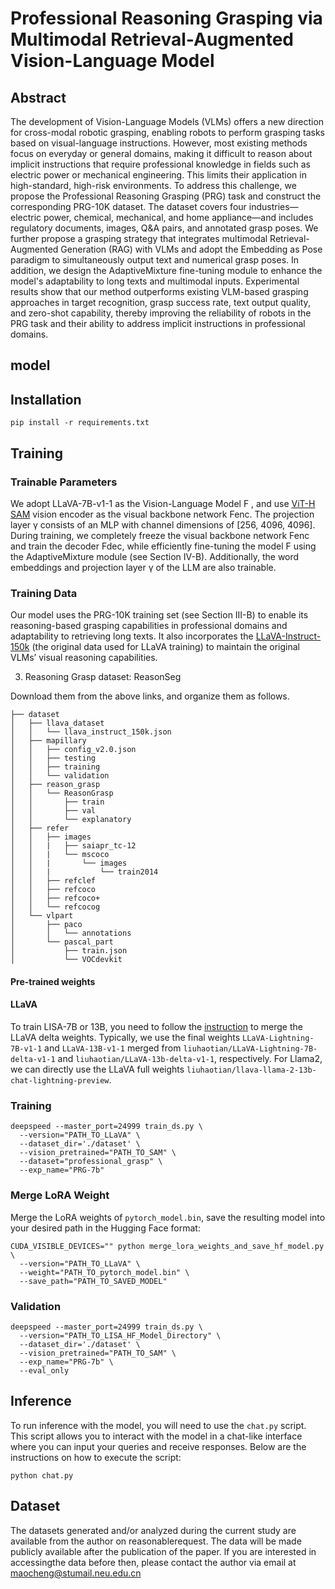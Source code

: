 # Professional Reasoning Grasping via Multimodal Retrieval-Augmented Vision-Language Model

## Abstract
  The development of Vision-Language Models (VLMs) offers a new direction for cross-modal robotic grasping, enabling robots to perform grasping tasks based on visual-language instructions. 
However, most existing methods focus on everyday or general domains, making it difficult to reason about implicit instructions that require professional knowledge in fields such as electric power or mechanical engineering. 
This limits their application in high-standard, high-risk environments. 
To address this challenge, we propose the Professional Reasoning Grasping (PRG) task and construct the corresponding PRG-10K dataset. 
The dataset covers four industries—electric power, chemical, mechanical, and home appliance—and includes regulatory documents, images, Q\&A pairs, and annotated grasp poses. 
We further propose a grasping strategy that integrates multimodal Retrieval-Augmented Generation (RAG) with VLMs and adopt the Embedding as Pose paradigm to simultaneously output text and numerical grasp poses. 
In addition, we design the AdaptiveMixture fine-tuning module to enhance the model's adaptability to long texts and multimodal inputs. 
Experimental results show that our method outperforms existing VLM-based grasping approaches in target recognition, grasp success rate, text output quality, and zero-shot capability, thereby improving the reliability of robots in the PRG task and their ability to address implicit instructions in professional domains. 

## model

## Installation
```pip install -r requirements.txt```

## Training
### Trainable Parameters
We adopt LLaVA-7B-v1-1 as
the Vision-Language Model F , and use [ViT-H SAM](https://dl.fbaipublicfiles.com/segment_anything/sam_vit_h_4b8939.pth) vision
encoder as the visual backbone network Fenc. The projection
layer γ consists of an MLP with channel dimensions of
[256, 4096, 4096]. During training, we completely freeze
the visual backbone network Fenc and train the decoder
Fdec, while efficiently fine-tuning the model F using the
AdaptiveMixture module (see Section IV-B). Additionally,
the word embeddings and projection layer γ of the LLM are
also trainable.
### Training Data
Our model uses the PRG-10K training
set (see Section III-B) to enable its reasoning-based grasping
capabilities in professional domains and adaptability to
retrieving long texts. It also incorporates the [LLaVA-Instruct-150k](https://huggingface.co/datasets/liuhaotian/LLaVA-Instruct-150K/blob/main/llava_instruct_150k.json) (the original data used for LLaVA training)
to maintain the original VLMs’ visual reasoning capabilities.

3. Reasoning Grasp dataset: ReasonSeg

Download them from the above links, and organize them as follows.

```
├── dataset
│   ├── llava_dataset
│   │   └── llava_instruct_150k.json
│   ├── mapillary
│   │   ├── config_v2.0.json
│   │   ├── testing
│   │   ├── training
│   │   └── validation
│   ├── reason_grasp
│   │   └── ReasonGrasp
│   │       ├── train
│   │       ├── val
│   │       └── explanatory
│   ├── refer
│   │   ├── images
│   │   |   ├── saiapr_tc-12 
│   │   |   └── mscoco
│   │   |       └── images
│   │   |           └── train2014
│   │   ├── refclef
│   │   ├── refcoco
│   │   ├── refcoco+
│   │   └── refcocog
│   └── vlpart
│       ├── paco
│       │   └── annotations
│       └── pascal_part
│           ├── train.json
│           └── VOCdevkit
```


#### Pre-trained weights
#### LLaVA
To train LISA-7B or 13B, you need to follow the [instruction](https://github.com/haotian-liu/LLaVA/blob/main/docs/MODEL_ZOO.md) to merge the LLaVA delta weights. Typically, we use the final weights `LLaVA-Lightning-7B-v1-1` and `LLaVA-13B-v1-1` merged from `liuhaotian/LLaVA-Lightning-7B-delta-v1-1` and `liuhaotian/LLaVA-13b-delta-v1-1`, respectively. For Llama2, we can directly use the LLaVA full weights `liuhaotian/llava-llama-2-13b-chat-lightning-preview`.

### Training
```
deepspeed --master_port=24999 train_ds.py \
  --version="PATH_TO_LLaVA" \
  --dataset_dir='./dataset' \
  --vision_pretrained="PATH_TO_SAM" \
  --dataset="professional_grasp" \
  --exp_name="PRG-7b"
```

### Merge LoRA Weight
Merge the LoRA weights of `pytorch_model.bin`, save the resulting model into your desired path in the Hugging Face format:
```
CUDA_VISIBLE_DEVICES="" python merge_lora_weights_and_save_hf_model.py \
  --version="PATH_TO_LLaVA" \
  --weight="PATH_TO_pytorch_model.bin" \
  --save_path="PATH_TO_SAVED_MODEL"
```
### Validation
```
deepspeed --master_port=24999 train_ds.py \
  --version="PATH_TO_LISA_HF_Model_Directory" \
  --dataset_dir='./dataset' \
  --vision_pretrained="PATH_TO_SAM" \
  --exp_name="PRG-7b" \
  --eval_only
```

## Inference 
To run inference with the model, you will need to use the `chat.py` script. This script allows you to interact with the model in a chat-like interface where you can input your queries and receive responses. Below are the instructions on how to execute the script:
```
python chat.py
```

## Dataset
The datasets generated and/or analyzed during the current study are available from the author on reasonablerequest. The data will be made publicly available after the publication of the paper. lf you are interested in accessingthe data before then, please contact the author via email at maocheng@stumail.neu.edu.cn
